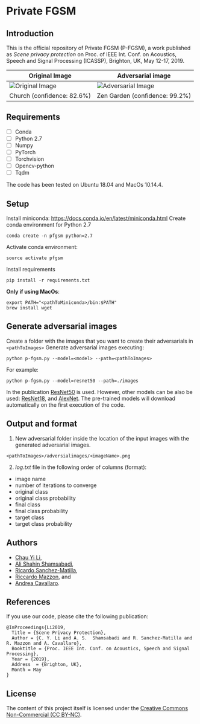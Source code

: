 

# Private FGSM

## Introduction
This is the official repository of Private FGSM (P-FGSM), a work published as *Scene privacy protection* on Proc. of IEEE Int. Conf. on Acoustics, Speech and Signal Processing (ICASSP), Brighton, UK, May 12-17, 2019.

| Original Image | Adversarial image |
|---|---|
| ![Original Image](https://github.com/smartcameras/P-FGSM/blob/master/example/image.png) | ![Adversarial Image](https://github.com/smartcameras/P-FGSM/blob/master/example/image_adv.png) |
| Church (confidence: 82.6%) | Zen Garden (confidence: 99.2%) |


## Requirements

 - [ ] Conda
 - [ ] Python 2.7
 - [ ] Numpy
 - [ ] PyTorch
 - [ ] Torchvision
 - [ ] Opencv-python
 - [ ] Tqdm

The code has been tested on Ubuntu 18.04 and MacOs 10.14.4.

## Setup

Install miniconda: https://docs.conda.io/en/latest/miniconda.html
Create conda environment for Python 2.7
```
conda create -n pfgsm python=2.7
```
Activate conda environment:
```
source activate pfgsm
```
Install requirements
```
pip install -r requirements.txt
```
**Only if using MacOs**:
```
export PATH="<pathToMiniconda>/bin:$PATH"
brew install wget
```

## Generate adversarial images

Create a folder with the images that you want to create their adversarials in ```<pathToImages>```
Generate adversarial images executing:
```
python p-fgsm.py --model=<model> --path=<pathToImages>
```
For example:
```
python p-fgsm.py --model=resnet50 --path=./images
```
In the publication [ResNet50](http://places2.csail.mit.edu/models_places365/resnet50_places365.pth.tar) is used. However, other models can be also be used: [ResNet18](http://places2.csail.mit.edu/models_places365/resnet18_places365.pth.tar),  and [AlexNet](http://places2.csail.mit.edu/models_places365/alexnet_places365.pth.tar). The pre-trained models will download automatically on the first execution of the code.

## Output and format

1. New adversarial folder inside the location of the input images with the generated adversarial images.
```
<pathToImages>/adversialimages/<imageName>.png
```
2. *log.txt* file in the following order of columns (format): 
 - image name
 - number of iterations to converge
 - original class
 - original class probability
 - final class
 - final class probability
 - target class
 - target class probability

## Authors
* [Chau Yi Li](mailto:chauyi.li@qmul.ac.uk), 
* [Ali Shahin Shamsabadi](mailto:a.shahinshamsabadi@qmul.ac.uk),
* [Ricardo Sanchez-Matilla](mailto:ricardo.sanchezmatilla@qmul.ac.uk),
* [Riccardo Mazzon](mailto:r.mazzon@qmul.ac.uk), and
* [Andrea Cavallaro](mailto:a.cavallaro@qmul.ac.uk).

## References
If you use our code, please cite the following publication:

    @InProceedings{Li2019,
      Title = {Scene Privacy Protection},
      Author = {C. Y. Li and A. S.  Shamsabadi and R. Sanchez-Matilla and R. Mazzon and A. Cavallaro},
      Booktitle = {Proc. IEEE Int. Conf. on Acoustics, Speech and Signal Processing},
      Year = {2019},
      Address  = {Brighton, UK},
      Month = May
    }

## License
The content of this project itself is licensed under the [Creative Commons Non-Commercial (CC BY-NC)](https://creativecommons.org/licenses/by-nc/2.0/uk/legalcode).
